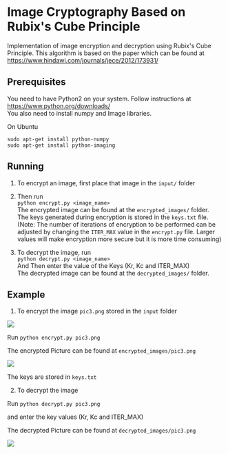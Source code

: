 # Image Cryptography Based on Rubix's Cube Principle

Implementation of image encryption and decryption using Rubix's Cube Principle. This algorithm is based on 
the paper which can be found at https://www.hindawi.com/journals/jece/2012/173931/

## Prerequisites

You need to have Python2 on your system. Follow instructions at https://www.python.org/downloads/  
You also need to install numpy and Image libraries.

On Ubuntu
```
sudo apt-get install python-numpy
sudo apt-get install python-imaging
```

## Running 

1. To encrypt an image, first place that image in the ```input/``` folder  
2. Then run  
``` python encrypt.py <image_name> ```  
The encrypted image can be found at the ```encrypted_images/``` folder.       
The keys generated during encryption is stored in the ```keys.txt``` file.  
(Note: The number of iterations of encryption to be performed can be adjusted by changing the ```ITER_MAX``` value in the ```encrypt.py``` file. Larger values will make encryption more secure but it is more time consuming)

3. To decrypt the image, run  
``` python decrypt.py <image_name> ```  
And Then enter the value of the Keys (Kr, Kc and ITER_MAX)  
The decrypted image can be found at the ```decrypted_images/``` folder.     

## Example

1. To encrypt the image ```pic3.png``` stored in the ```input``` folder

![](https://github.com/danny311296/Image-Cryptography/blob/master/input/pic3.png)

Run
``` python encrypt.py pic3.png ```  

The encrypted Picture can be found at ```encrypted_images/pic3.png```

![](https://github.com/danny311296/Image-Cryptography/blob/master/encrypted_images/pic3.png)

The keys are stored in ```keys.txt ```

2. To decrypt the image

Run
``` python decrypt.py pic3.png ``` 

and enter the key values (Kr, Kc and ITER_MAX)  

The decrypted Picture can be found at ```decrypted_images/pic3.png```

![](https://github.com/danny311296/Image-Cryptography/blob/master/decrypted_images/pic3.png)


